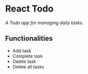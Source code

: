 # React Todo
*A Todo app for managing daily tasks.*
## Functionalities 
- Add task
- Complete task
- Delete task
- Delete all tasks